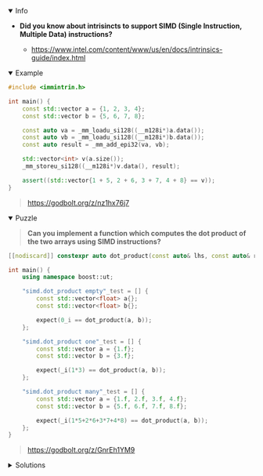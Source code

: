 <details open><summary>Info</summary><p>

* **Did you know about intrisincts to support SIMD (Single Instruction, Multiple Data) instructions?**

  * https://www.intel.com/content/www/us/en/docs/intrinsics-guide/index.html

</p></details><details open><summary>Example</summary><p>

```cpp
#include <immintrin.h>

int main() {
    const std::vector a = {1, 2, 3, 4};
    const std::vector b = {5, 6, 7, 8};

    const auto va = _mm_loadu_si128((__m128i*)a.data());
    const auto vb = _mm_loadu_si128((__m128i*)b.data());
    const auto result = _mm_add_epi32(va, vb);

    std::vector<int> v(a.size());
    _mm_storeu_si128((__m128i*)v.data(), result);

    assert((std::vector{1 + 5, 2 + 6, 3 + 7, 4 + 8} == v));
}
```

> https://godbolt.org/z/nz1hx76j7

</p></details><details open><summary>Puzzle</summary><p>

> **Can you implement a function which computes the dot product of the two arrays using SIMD instructions?**

```cpp
[[nodiscard]] constexpr auto dot_product(const auto& lhs, const auto& rhs); // TODO

int main() {
    using namespace boost::ut;

    "simd.dot_product empty"_test = [] {
        const std::vector<float> a{};
        const std::vector<float> b{};

        expect(0_i == dot_product(a, b));
    };

    "simd.dot_product one"_test = [] {
        const std::vector a = {1.f};
        const std::vector b = {3.f};

        expect(_i(1*3) == dot_product(a, b));
    };

    "simd.dot_product many"_test = [] {
        const std::vector a = {1.f, 2.f, 3.f, 4.f};
        const std::vector b = {5.f, 6.f, 7.f, 8.f};

        expect(_i(1*5+2*6+3*7+4*8) == dot_product(a, b));
    };
}
```

> https://godbolt.org/z/GnrEh1YM9

</p></details><details><summary>Solutions</summary><p>

